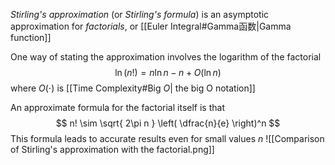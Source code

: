 *Stirling's approximation* (or *Stirling's formula*) is an asymptotic approximation for *factorials*, or [[Euler Integral#Gamma函数|Gamma function]]

One way of stating the approximation involves the logarithm of the factorial
$$
\ln (n!) = n\ln n - n + O(\ln n)
$$
where $O(\cdot)$ is [[Time Complexity#Big $O$| the big O notation]]

An approximate formula for the factorial itself is that
$$
n! \sim \sqrt{ 2\pi n } \left( \dfrac{n}{e} \right)^n 
$$
This formula leads to accurate results even for small values $n$
![[Comparison of Stirling's approximation with the factorial.png]]